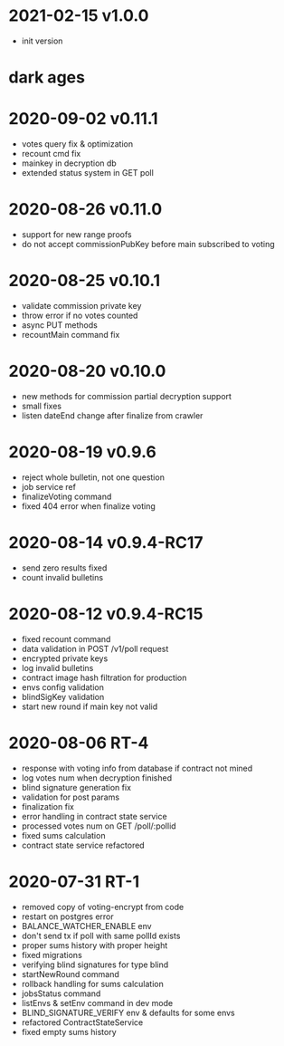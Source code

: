 # 2021-02-15 v1.0.0
- init version

# dark ages

# 2020-09-02 v0.11.1
- votes query fix & optimization
- recount cmd fix
- mainkey in decryption db
- extended status system in GET poll

# 2020-08-26 v0.11.0
- support for new range proofs
- do not accept commissionPubKey before main subscribed to voting

# 2020-08-25 v0.10.1
- validate commission private key
- throw error if no votes counted
- async PUT methods
- recountMain command fix

# 2020-08-20 v0.10.0
- new methods for commission partial decryption support
- small fixes
- listen dateEnd change after finalize from crawler

# 2020-08-19 v0.9.6
- reject whole bulletin, not one question
- job service ref
- finalizeVoting command
- fixed 404 error when finalize voting

# 2020-08-14 v0.9.4-RC17
- send zero results fixed
- count invalid bulletins

# 2020-08-12 v0.9.4-RC15
- fixed recount command 
- data validation in POST /v1/poll request
- encrypted private keys
- log invalid bulletins
- contract image hash filtration for production
- envs config validation
- blindSigKey validation
- start new round if main key not valid

# 2020-08-06 RT-4

- response with voting info from database if contract not mined
- log votes num when decryption finished
- blind signature generation fix
- validation for post params
- finalization fix
- error handling in contract state service
- processed votes num on GET /poll/:pollid
- fixed sums calculation
- contract state service refactored

# 2020-07-31 RT-1

- removed copy of voting-encrypt from code
- restart on postgres error
- BALANCE_WATCHER_ENABLE env
- don't send tx if poll with same pollId exists
- proper sums history with proper height
- fixed migrations
- verifying blind signatures for type blind
- startNewRound command
- rollback handling for sums calculation
- jobsStatus command
- listEnvs & setEnv command in dev mode
- BLIND_SIGNATURE_VERIFY env & defaults for some envs
- refactored ContractStateService
- fixed empty sums history

